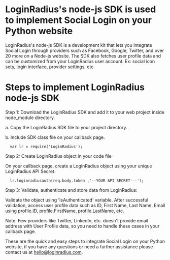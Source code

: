 LoginRadius's node-js SDK is used to implement Social Login on your Python website
==========

LoginRadius's node-js SDK is a development kit that lets you integrate Social Login through providers such as Facebook, Google, Twitter, and over 20 more on a Node-js website. The SDK also fetches user profile data and can be customized from your LoginRadius user account. Ex: social icon sets, login interface, provider settings, etc.

Steps to implement LoginRadius node-js SDK
===

Step 1: Download the LoginRadius SDK and add it to your web project inside node_module directory.

  a. Copy the LoginRadius SDK file to your project directory.
  
  b. Include SDK class file on your callback page.
      
      var lr = require('LoginRadius');
      
Step 2: Create LoginRadius object in your code file

  On your callback page, create a LoginRadius object using your unique LoginRadius API Secret.
      
      lr.loginradiusauth(req.body.token ,'--YOUR API SECRET---');
          
Step 3: Validate, authenticate and store data from LoginRadius: 

Validate the object using 'IsAuthenticated' variable. After successful validation, access user profile data such as ID, First Name, Last Name, Email using profile.ID, profile.FirstName, profile.LastName, etc.


Note: Few providers like Twitter, LinkedIn, etc. doesn't provide email address with User Profile data, so you need to handle these cases in your callback page.

These are the quick and easy steps to integrate Social Login on your Python website, if you have any questions or need a further assistance please contact us at hello@loginradius.com.